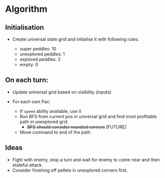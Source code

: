 # Algorithm

## Initialisation

- Create universal state grid and initialise it with following rules:

	- super peddles: 10
	- unexplored peddles: 1
	- explored peddles: 2
	- empty: 0

## On each turn:

- Update universal grid based on visibility (inputs)
- For each own Pac:

	- If `speed` ability available, use it
	- Run BFS from current pos in universal grid and find most profitable path in unexplored grid
		- <strike>BFS should consider rounded corners</strike> [FUTURE]
	- Move command to end of the path

## Ideas
- Fight with enemy, stop a turn and wait for enemy to come near and then stateful attack.
- Consider finishing off pellets in unexplored corners first.